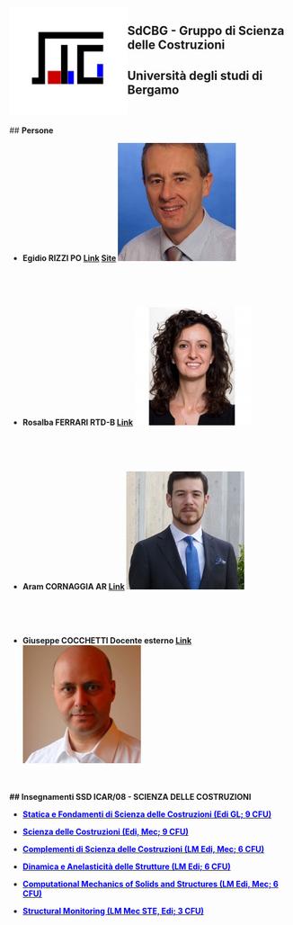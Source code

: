 <img src="/Files/logoSdCbG.jpg" width="210" align=left />

## <b>SdCBG - Gruppo di Scienza delle Costruzioni</b>
## <b>Università degli studi di Bergamo</b>


<br>
<br>
## <b>Persone<b>

- **Egidio RIZZI**
PO
[Link](https://www.unibg.it/ugov/person/2966) [Site](https://SdCBG.github.io/erizzi.html) ![Image](/Files/egidiorizzi3.jpg)
<br>
<br>
<br>

- **Rosalba FERRARI**
RTD-B
[Link](https://www.unibg.it/ugov/person/483) ![Image](/Files/ferrarirosalba_sitounibg2_0.jpg)
<br>
<br>
<br>
  
- **Aram CORNAGGIA**
AR
[Link](https://www.unibg.it/ugov/person/84888) ![Image](/Files/aramcornaggia.jpg)
<br>
<br>
<br>
  
- **Giuseppe COCCHETTI**
Docente esterno
[Link](https://www.unibg.it/ugov/person/2428) ![Image](/Files/giuseppecocchetti.jpg)

<br>
<br>
## <b>Insegnamenti SSD ICAR/08 - SCIENZA DELLE COSTRUZIONI</b>

- <b><a target="nuovo" href="https://SdCBG.github.io/SeFdSdC.html"><font color="blue">Statica e Fondamenti di Scienza delle Costruzioni (Edi GL; 9 CFU)</font></a></b>

- <b><a target="nuovo" href="https://SdCBG.github.io/SdC.html"><font color="blue">Scienza delle Costruzioni (Edi, Mec; 9 CFU)</font></a></b>

- <b><a target="nuovo" href="https://SdCBG.github.io/CdSdC.html"><font color="blue">Complementi di Scienza delle Costruzioni (LM Edi, Mec; 6 CFU)</font></a></b>

- <b><a target="nuovo" href="https://SdCBG.github.io/DIAS.html"><font color="blue">Dinamica e Anelasticit&agrave; delle Strutture (LM Edi; 6 CFU)</font></a></b>

- <b><a target="nuovo" href="https://SdCBG.github.io/CMSS.html"><font color="blue">Computational Mechanics of Solids and Structures (LM Edi, Mec; 6 CFU)</font></a></b>

- <b><a target="nuovo" href="https://SdCBG.github.io/SM.html"><font color="blue">Structural Monitoring (LM Mec STE, Edi; 3 CFU)</font></a></b>

